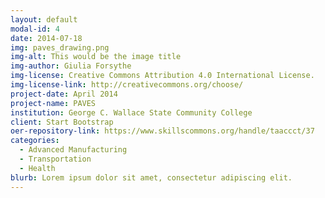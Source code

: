 ```yaml
---
layout: default
modal-id: 4
date: 2014-07-18
img: paves_drawing.png
img-alt: This would be the image title
img-author: Giulia Forsythe
img-license: Creative Commons Attribution 4.0 International License.
img-license-link: http://creativecommons.org/choose/
project-date: April 2014
project-name: PAVES
institution: George C. Wallace State Community College
client: Start Bootstrap
oer-repository-link: https://www.skillscommons.org/handle/taaccct/37
categories:
  - Advanced Manufacturing
  - Transportation
  - Health
blurb: Lorem ipsum dolor sit amet, consectetur adipiscing elit.
---
```

